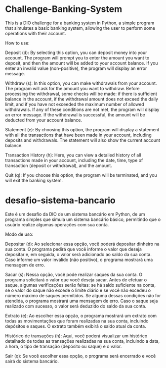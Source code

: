
# Challenge-Banking-System

This is a DIO challenge for a banking system in Python, a simple program that simulates a basic banking system, allowing the user to perform some operations with their account.

How to use:

Deposit (d): By selecting this option, you can deposit money into your account. The program will prompt you to enter the amount you want to deposit, and then the amount will be added to your account balance. If you enter an invalid value (non-positive), the program will display an error message.

Withdraw (s): In this option, you can make withdrawals from your account. The program will ask for the amount you want to withdraw. Before processing the withdrawal, some checks will be made: if there is sufficient balance in the account, if the withdrawal amount does not exceed the daily limit, and if you have not exceeded the maximum number of allowed withdrawals. If any of these conditions are not met, the program will display an error message. If the withdrawal is successful, the amount will be deducted from your account balance.

Statement (e): By choosing this option, the program will display a statement with all the transactions that have been made in your account, including deposits and withdrawals. The statement will also show the current account balance.

Transaction History (h): Here, you can view a detailed history of all transactions made in your account, including the date, time, type of transaction (deposit or withdrawal), and the amount.

Quit (q): If you choose this option, the program will be terminated, and you will exit the banking system.


# desafio-sistema-bancario

Este é um desafio da DIO de um sistema bancário em Python, de um programa simples que simula um sistema bancário básico, permitindo que o usuário realize algumas operações com sua conta.

Modo de uso:

Depositar (d): Ao selecionar essa opção, você poderá depositar dinheiro na sua conta. O programa pedirá que você informe o valor que deseja depositar e, em seguida, o valor será adicionado ao saldo da sua conta. Caso informe um valor inválido (não positivo), o programa mostrará uma mensagem de erro.

Sacar (s): Nessa opção, você pode realizar saques da sua conta. O programa solicitará o valor que você deseja sacar. Antes de efetuar o saque, algumas verificações serão feitas: se há saldo suficiente na conta, se o valor do saque não excede o limite diário e se você não excedeu o número máximo de saques permitidos. Se alguma dessas condições não for atendida, o programa mostrará uma mensagem de erro. Caso o saque seja realizado com sucesso, o valor será deduzido do saldo da sua conta.

Extrato (e): Ao escolher essa opção, o programa mostrará um extrato com todas as movimentações que foram realizadas na sua conta, incluindo depósitos e saques. O extrato também exibirá o saldo atual da conta.

Histórico de transações (h): Aqui, você poderá visualizar um histórico detalhado de todas as transações realizadas na sua conta, incluindo a data, a hora, o tipo de transação (depósito ou saque) e o valor.

Sair (q): Se você escolher essa opção, o programa será encerrado e você sairá do sistema bancário.
